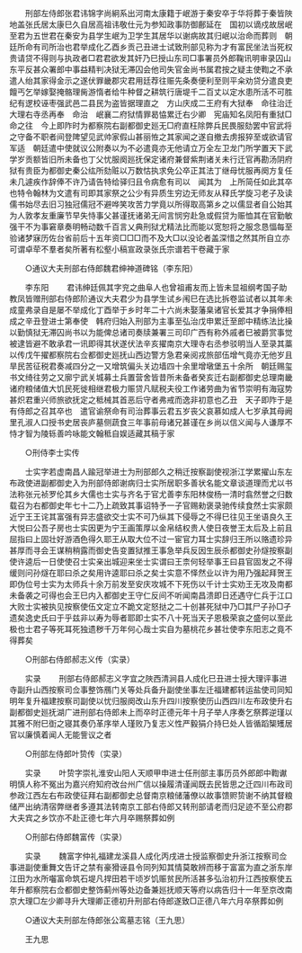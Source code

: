<!-- { "loadSidebar": true } -->
　　刑部左侍郎张君讳锦字尚絅系出河南太康籍于岷游于秦安卒于华将葬于秦皆陜地盖张氏居太康巳久自居高祖讳敬仕元为参知政事防御鄜延在　国初以谪戍故居岷至君为五世君在秦安为县学生岷为卫学生其居华以谢病故其归岷以治命而葬则　朝廷所命有司所治也君举成化乙酉乡贡己丑进士试致刑部见称为才有富民坐法当死权贵请贷不得则与执政者□君君欲发其奸乃巳授山东司□事署员外郎鞠讯明审录囚山东平反甚众署郎中事益精判决狱无滞囚会他司失官金尚书属君按之疑主使鞫之不承遣人绐其家得金示之遂伏罪畿郡灾君用廷荐往赈先条奏便利至则平籴劝贷分遣良吏饘丐乞举嫁娶掩骼理胔游惰者给牛种督之耕筑行唐堤千二百丈以定水患所活不可胜纪有逻校诬枣强武邑二县民为盗皆据理直之　方山庆成二王府有大狱奉　命往治迁大理右寺丞再奉　命治　岷襄二府狱情罪曷恊累迁右少卿　宪庙知名凤阳有重狱□　命之往　今上即阼时为都察院右副都御史廵无□府直枉除弊兵民畏服劾罢中官武将之守备不职者间登陴望见武帅家假山甚丽恠之其家闻之遂自撤去虏报猝至或欲请官军适　朝廷遣中使就议公附奏以为不必遣竟亦无他请立万全左卫龙门所学置天下武学岁贡额皆旧所未备也丁父忧服阕廵抚保定诸府兼督紫荆诸关未行迁官再勘汤阴府狱有贵臣为都御史秦公纮所劾赃以万数怙执求免公卒正其法丁继母忧服再阕方复任未几遽疾作辞俸不许乃请告特给驿归且令病愈有司以　闻其为　上所简任如此其卒也特令翰林为文遣有司即其家祭之公少有异质生穷边无师友从释氏学旋习老子及读儒书始尽去旧习独冠儒冠不避哗笑攻苦力学竟以所得取高第乡之以儒显者自公始其为人敦孝友重廉节早失恃事父甚谨抚诸弟无间言悯穷赴急或假贷为赈恤其在官勤敏强干不为事窘章奏明畅动数千百言乂典刑狱尤精法比而能以宽恕将之服念恳愊每至验诸梦寐历佐台省前后十五年资□□□而不及大□以没论者盖深惜之然其所自立亦可谓卓荦不羣者矣所著有松壑小稿宣政录张氏宗谱若干卷藏于家 

　　○通议大夫刑部右侍郎魏君绅神道碑铭（李东阳） 

　　李东阳 
　　君讳绅廷佩其字兖之曲阜人也曾祖甫友而上皆未显祖纲考国子助教凤皆赠刑部右侍郎阶通议大夫君少为县学生试乡闱巳在选比拆卷监试者以其年未成童弗录自是屡不举成化丁酉举于乡时年二十六尚未娶藩臬诸官长爱其才争捐俸相成之辛丑登进士第奉使　韩府归始入刑部为主事至弘治戊申累迁至郎中精练法比操以勤慎狱无滞囚尚书以为能俾总诸司奏牍兼署三司印广西有称外戚者巳被爵赏事觉被逮皆避不敢承君一讯即得其状遂伏法辛亥擢南京大理寺右丞参驳明当人至录其藁以传戊午擢都察院右佥都御史廵抚山西边警方急君亲阅戎旅部伍增气竟亦无他岁且旱民苦征税君奏减四分之一又增筑偏头关边墙四十余里增墩堡五十余所　朝廷赐玺书文绮往劳之又廓宁武关城募土兵置营舍皆昔所未备者癸亥迁右副都御史总理南畿诸府粮储值大饥民死徙相继君极力赈贷凡赋税夫役工作诸劳曲为省节崇明有海寇势甚炽君重兴师旅欲抚定之秪械其首恶后守者弗戒而逸非初意也乙丑　天子即阼于是有侍郎之召其卒也　遣官谕祭命有司治葬事云君五岁丧父哀慕如成人七岁承其母阙里孔淑人口授书史居丧庐墓侧蔬食三年事前母诸兄甚谨在乡尚以信义闻与人谦厚不恃才智为陵轹善吟咏能文翰秪自娱适藏其稿于家 

　　○刑侍李士实传 

　　士实字若虚南昌人踰冠举进士为刑部郎久之稍迁按察副使视浙江学累擢山东左布政使进副都御史入为刑部侍郎谢病归士实所居职多善状名能文章谈道理而尤以书法称张元祯罗伦其乡大儒也士实与齐名于官尤善李东阳林俊杨一清时翕然誉之归数载召为右都御史年七十二乃上疏致其事诏特予一子官赐勑褒录驰传续食然士实家颇近宁王王诧其富强有异志盛欲交士实不可乃纵其下侵辱之不得巳往见王坐语良久王大悦曰公吾子房也士实因更为宁王画策厚以金帛结权贵人使日夜誉王太后及上前且屈指曰上固壮好游酒色得久耶王从取大位不过一宦官力耳士实辞归王所以赂遗珍异甚厚而寻会王谋稍稍露而御史告变置狱推王事急举兵反因生辰杀都御史孙燧按察副使许逵后一日使使召士实亲出城迎来坐士实谓曰王柰何轻举事王曰县官固发之不得缓则问孙燧在耶曰杀之矣用许逵耶曰杀之矣士实意不怿然业以许为用乃强起拜贺王即伪位号士实为太师兵十余万前发至安庆攻城不下死伤以千计士实劝王无攻及南都未备袭之可得也会王巳内入都御史王守仁反间不听闻南昌溃即日还遇守仁兵于江口大败士实被执见按察使伍文定立不跪文定怒挞之二十创甚死狱中乃□其尸子孙□孑遗矣逸史氏曰于乎兹非以寿为辱者耶即士实不八十死当天子恩极荣哀之盛何以至此极也士君子等死耳死独遗秽千万年何心哉士实自为墓桃花乡甚壮使李东阳志之竟不得葬矣 

　　○刑部右侍郎郝志义传（实录） 

　　实录 
　　刑部右侍郎郝志义字宜之陜西清涧县人成化巳丑进士授大理评事进寺副升山西按察司佥事整饰鴈门关等处兵备升副使坐事左迁福建都转运盐使司同知明年复升福建按察司副使以忧归服阕改山东升四川按察使历山西四川左布政使升右副都御史廵抚湖广进刑部右侍郎未上而卒时正德元年十月子举人序奏乞祭葬逆瑾以其雅不附巳衘之寝其奏仍革序举人瑾败乃复志义性严毅狷介持巳处人皆循蹈榘矱居官以廉慎着闻人无能訾议之者 

　　○刑部左侍郎叶贽传（实录） 

　　实录 
　　叶贽字崇礼淮安山阳人天顺甲申进士任刑部主事历员外郎郎中鞫谳明慎人称不冤出为嘉兴府知府改台州广信以操履清谨闻既去民皆思之迁四川布政司参政江西左右布政使征拜右副都御史总督南京粮储藩僚以故事馈赆贽谢不纳其督粮储严出纳清宿弊继者多遵其法转南京工部右侍郎又转刑部请老而归足迹不至公府郡大夫宾之乡饮亦不赴正德七年六月卒赐祭葬如例 

　　○刑部右侍郎魏富传（实录） 

　　实录 
　　魏富字仲礼福建龙溪县人成化丙戌进士授监察御史升浙江按察司佥事进副使重舞文告讦之禁有豪猾诬县令同列知其情莫敢辨而移于富富为直之浙东岸江田为水所囓富命筑石堤凡捍田若干顷岁饥赈贫民所活甚多弘治初升江西按察使五年升都察院右佥都御史整饰蓟州等处边备兼廵抚顺天等府以病告归十一年至京改南京大理□左少卿寻升大理卿正德初升刑部右侍郎遂致□正德八年六月卒祭葬如例 

　　○通议大夫刑部左侍郎张公鸾墓志铭（王九思） 

　　王九思 
